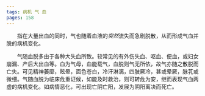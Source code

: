 ```yaml
---
tags: 病机 气 血
pages: 158
---
```

&emsp;&emsp;指在大量出血的同时，气也随着血液的<dfn>突然</dfn>流失而急剧脱散，从而形成气血并脱的病机变化。

&emsp;&emsp;气随血脱多由于各种大失血所致。较常见的有外伤失血、呕血、便血，或妇女崩漏、产后大出血等。血为气母，血能载气，血脱则气无所依，故气亦随之散脱而亡失。可见精神萎靡，眩晕，面色苍白，冷汗淋漓，四肢厥冷，甚或晕厥，脉芤或微细。气随血脱为临床危重证候，如能及时救治，则可转危为安，继而表现气血两虚的病机变化。如病情恶化，可出现亡阴亡阳，发展为阴阳离决而死亡。